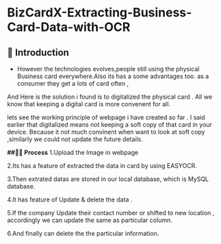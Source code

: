 # BizCardX-Extracting-Business-Card-Data-with-OCR
## 📘 Introduction 

* However the technologies evolves,people still using the physical Business card everywhere.Also its has a some advantages too. as a consumer they get a lots of card often ,

And Here is the solution i found is to digitalized the physical card . All we know that keeping a digital card is more convenent for all.

lets see the working principle of webpage i have created so far .
I said earlier that digitalized means not keeping a soft copy of that card in your device. Because it not much convinent when want to look at soft copy ,similarly we could not update the future details.

**##🧑‍💻 Process**
1.Upload the Image in webpage

2.Its has a feature of extracted the data in card by using EASYOCR.

3.Then extrated datas are stored in our local database, which is MySQL database.

4.It has feature of Update & delete the data .

5.If the company Update their contact number or shifted to new location , accordingly we can update the same as particular column.

6.And finally can delete the the particular information.
